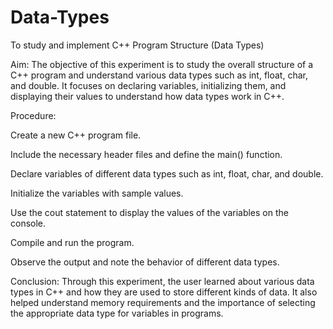 # Data-Types

To study and implement C++ Program Structure (Data Types)

Aim: The objective of this experiment is to study the overall structure of a C++ program and understand various data types such as int, float, char, and double. It focuses on declaring variables, initializing them, and displaying their values to understand how data types work in C++.

Procedure:

Create a new C++ program file.

Include the necessary header files and define the main() function.

Declare variables of different data types such as int, float, char, and double.

Initialize the variables with sample values.

Use the cout statement to display the values of the variables on the console.

Compile and run the program.

Observe the output and note the behavior of different data types.

Conclusion: Through this experiment, the user learned about various data types in C++ and how they are used to store different kinds of data. It also helped understand memory requirements and the importance of selecting the appropriate data type for variables in programs.

